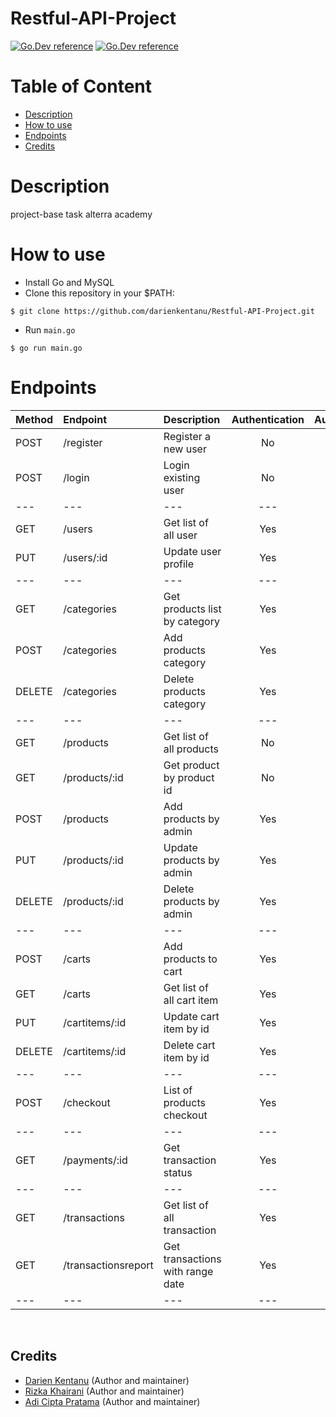 # Restful-API-Project

[![Go.Dev reference](https://img.shields.io/badge/gorm-reference-blue?logo=go&logoColor=blue)](https://pkg.go.dev/gorm.io/gorm?tab=doc)
[![Go.Dev reference](https://img.shields.io/badge/echo-reference-blue?logo=go&logoColor=blue)](https://github.com/labstack/echo)

# Table of Content

- [Description](#description)
- [How to use](#how-to-use)
- [Endpoints](#endpoints)
- [Credits](#credits)

# Description
project-base task alterra academy

# How to use
- Install Go and MySQL
- Clone this repository in your $PATH:
```
$ git clone https://github.com/darienkentanu/Restful-API-Project.git
```
- Run `main.go`
```
$ go run main.go
```

# Endpoints

| Method | Endpoint | Description| Authentication | Authorization
|:-----|:--------|:----------| :----------:| :----------:|
| POST  | /register | Register a new user | No | No
| POST | /login | Login existing user| No | No
|---|---|---|---|---|
| GET    | /users | Get list of all user | Yes | Yes
| PUT | /users/:id | Update user profile | Yes | Yes
|---|---|---|---|---|
| GET   | /categories | Get products list by category | Yes | Yes
| POST   | /categories | Add products category | Yes | Yes
| DELETE   | /categories | Delete products category | Yes | Yes
|---|---|---|---|---|
| GET | /products | Get list of all products | No | No
| GET | /products/:id | Get product by product id | No | No
| POST | /products | Add products by admin | Yes | Yes
| PUT | /products/:id | Update products by admin | Yes | Yes
| DELETE | /products/:id | Delete products by admin | Yes | Yes
|---|---|---|---|---|
| POST | /carts | Add products to cart | Yes | Yes
| GET | /carts | Get list of all cart item | Yes | Yes
| PUT | /cartitems/:id | Update cart item by id | Yes | Yes
| DELETE | /cartitems/:id | Delete cart item by id | Yes | Yes
|---|---|---|---|---|
| POST | /checkout | List of products checkout | Yes | Yes
|---|---|---|---|---|
| GET | /payments/:id | Get transaction status | Yes | Yes
|---|---|---|---|---|
| GET | /transactions | Get list of all transaction | Yes | Yes
| GET | /transactionsreport | Get transactions with range date | Yes | Yes
|---|---|---|---|---|

<br>

## Credits

- [Darien Kentanu](https://github.com/darienkentanu) (Author and maintainer)
- [Rizka Khairani](https://github.com/rizkakhairani) (Author and maintainer)
- [Adi Cipta Pratama](https://github.com/adicipta) (Author and maintainer)
